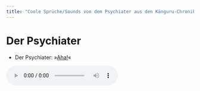 ```yaml
---
title: "Coole Sprüche/Sounds von dem Psychiater aus den Känguru-Chroniken."
---
```

# Der Psychiater

- Der Psychiater: »[Aha!](../files/psychiater-aha.mp3)«

<audio controls><source src='../files/psychiater-aha.mp3' type='audio/mpeg'></audio>

